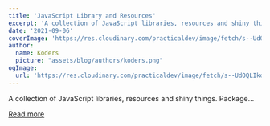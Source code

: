 ```yaml
---
title: 'JavaScript Library and Resources'
excerpt: 'A collection of JavaScript libraries, resources and shiny things.              Package...'
date: '2021-09-06'
coverImage: 'https://res.cloudinary.com/practicaldev/image/fetch/s--UdOQLIkd--/c_imagga_scale,f_auto,fl_progressive,h_420,q_auto,w_1000/https://dev-to-uploads.s3.amazonaws.com/uploads/articles/l0k8o6lyyo8n2mm7m1i4.jpg'
author:
  name: Koders
  picture: "assets/blog/authors/koders.png"
ogImage:
  url: 'https://res.cloudinary.com/practicaldev/image/fetch/s--UdOQLIkd--/c_imagga_scale,f_auto,fl_progressive,h_420,q_auto,w_1000/https://dev-to-uploads.s3.amazonaws.com/uploads/articles/l0k8o6lyyo8n2mm7m1i4.jpg'
---
```


A collection of JavaScript libraries, resources and shiny things.              Package...

[Read more](https://dev.to/zigrazor/javascript-library-and-resources-202k)
